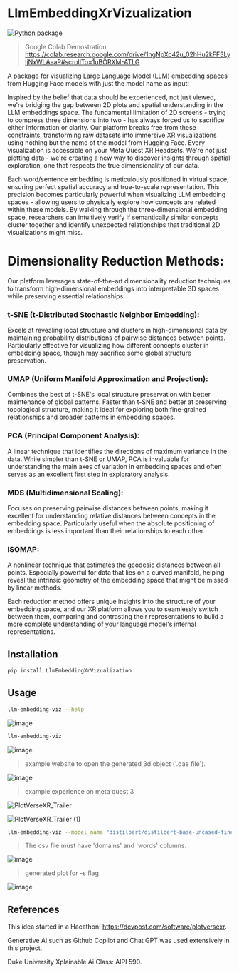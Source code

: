 # LlmEmbeddingXrVizualization
[![Python package](https://github.com/rmr327/LlmEmbeddingXrVizualization/actions/workflows/python-package.yml/badge.svg)](https://github.com/rmr327/LlmEmbeddingXrVizualization/actions/workflows/python-package.yml)

>Google Colab Demostration
https://colab.research.google.com/drive/1ngNpXc42u_02hHu2kFF3LyljNxWLAaaP#scrollTo=1uBORXM-ATLG

A package for visualizing Large Language Model (LLM) embedding spaces from Hugging Face models with just the model name as input!

Inspired by the belief that data should be experienced, not just viewed, we're bridging the gap between 2D plots and spatial understanding in the LLM embeddings space. The fundamental limitation of 2D screens - trying to compress three dimensions into two - has always forced us to sacrifice either information or clarity. Our platform breaks free from these constraints, transforming raw datasets into immersive XR visualizations using nothing but the name of the model from Hugging Face. Every visualization is accessible on your Meta Quest XR Headsets. We're not just plotting data - we're creating a new way to discover insights through spatial exploration, one that respects the true dimensionality of our data.

Each word/sentence embedding is meticulously positioned in virtual space, ensuring perfect spatial accuracy and true-to-scale representation. This precision becomes particularly powerful when visualizing LLM embedding spaces - allowing users to physically explore how concepts are related within these models. By walking through the three-dimensional embedding space, researchers can intuitively verify if semantically similar concepts cluster together and identify unexpected relationships that traditional 2D visualizations might miss.

# Dimensionality Reduction Methods: 

Our platform leverages state-of-the-art dimensionality reduction techniques to transform high-dimensional embeddings into interpretable 3D spaces while preserving essential relationships:

### t-SNE (t-Distributed Stochastic Neighbor Embedding):
Excels at revealing local structure and clusters in high-dimensional data by maintaining probability distributions of pairwise distances between points. Particularly effective for visualizing how different concepts cluster in embedding space, though may sacrifice some global structure preservation.

### UMAP (Uniform Manifold Approximation and Projection):
Combines the best of t-SNE's local structure preservation with better maintenance of global patterns. Faster than t-SNE and better at preserving topological structure, making it ideal for exploring both fine-grained relationships and broader patterns in embedding spaces.

### PCA (Principal Component Analysis):
A linear technique that identifies the directions of maximum variance in the data. While simpler than t-SNE or UMAP, PCA is invaluable for understanding the main axes of variation in embedding spaces and often serves as an excellent first step in exploratory analysis.

### MDS (Multidimensional Scaling):
Focuses on preserving pairwise distances between points, making it excellent for understanding relative distances between concepts in the embedding space. Particularly useful when the absolute positioning of embeddings is less important than their relationships to each other.

### ISOMAP:
A nonlinear technique that estimates the geodesic distances between all points. Especially powerful for data that lies on a curved manifold, helping reveal the intrinsic geometry of the embedding space that might be missed by linear methods.

Each reduction method offers unique insights into the structure of your embedding space, and our XR platform allows you to seamlessly switch between them, comparing and contrasting their representations to build a more complete understanding of your language model's internal representations.

## Installation

```bash
pip install LlmEmbeddingXrVizualization
```

## Usage
```bash
llm-embedding-viz --help
```
![image](https://github.com/user-attachments/assets/4586bcf0-1d03-441d-9cda-cb4a7f6a43c0)

```bash
llm-embedding-viz
```
![image](https://github.com/user-attachments/assets/0ed8ddd7-be71-4724-b25e-90c53a100e8c)

> example website to open the generated 3d object ('.dae file').

![image](https://github.com/user-attachments/assets/8da4f88a-72ce-46c2-b699-048fb0d8d1d5)

> example experience on meta quest 3

![PlotVerseXR_Trailer](https://github.com/user-attachments/assets/7c76cee8-7476-45ec-b482-6213618176d0)

![PlotVerseXR_Trailer (1)](https://github.com/user-attachments/assets/26903be9-2e82-4421-98bb-ca8adfb96157)



```bash
llm-embedding-viz --model_name "distilbert/distilbert-base-uncased-finetuned-sst-2-english" -c path_to_ur_labels_domains.csv -r isomap -s"
```
> The csv file must have 'domains' and 'words' columns.

![image](https://github.com/user-attachments/assets/02749a52-cb1c-460b-8393-2ef347f65a70)

> generated plot for -s flag

![image](https://github.com/user-attachments/assets/1c332560-e9f8-463a-be2c-095c77f77a1c)

## References
This idea started in a Hacathon: https://devpost.com/software/plotversexr.

Generative Ai such as Github Copilot and Chat GPT was used extensively in this project. 

Duke University Xplainable Ai Class: AIPI 590.

